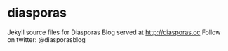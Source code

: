 diasporas
=========

Jekyll source files for Diasporas Blog served at http://diasporas.cc
Follow on twitter: @diasporasblog



